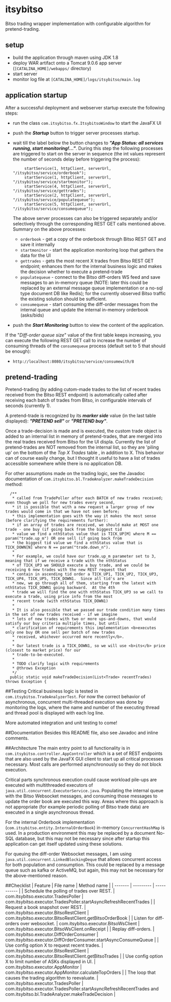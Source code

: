 # itsybitso
Bitso trading wrapper implementation with configurable algorithm for pretend-trading.

## setup
- build the application through maven using JDK 1.8
- deploy WAR artifact onto a Tomcat 9.0.6 app server (`[CATALINA_HOME]/webapps/` directory)
- start server
- monitor log file at `[CATALINA_HOME]/logs/itsybitso/main.log`

## application startup
After a successful deployment and webserver startup execute the following steps:
- run the class `com.itsybitso.fx.ItsybitsoWindow` to start the JavaFX UI 
- push the _**Startup**_ button to trigger server processes startup.  
- wait till the label below the button changes to _**"App Status: all services running, start monitoring!..."**_. During 
this step the following processes are triggered to start on the server in sequence (the int values represent the number 
of seconds delay before triggering the process):

    ```      
         startService(1, httpClient, serverUrl, "/itsybitso/service/orderbook");
         startService(1, httpClient, serverUrl, "/itsybitso/service/startmonitor");
         startService(4, httpClient, serverUrl, "/itsybitso/service/gettrades");
         startService(2, httpClient, serverUrl, "/itsybitso/service/populatequeue");
         startService(5, httpClient, serverUrl, "/itsybitso/service/consumequeue");
     ```
    The above server processes can also be triggered separately and/or selectively through the corresponding REST GET 
    calls mentioned above. Summary on the above processes:
     - `orderbook` - get a copy of the orderbook through Bitso REST GET and save it internally
     - `startmonitor` - start the application monitoring loop that gathers the data for the UI
     - `gettrades` - gets the most recent X trades from Bitso REST GET endpoint; enhances them for the internal business
     logic and makes the decision whether to execute a pretend-trade
     - `populatequeue` - connect to the Bitso diff-orders WS feed and save messages to an in-memory queue (NOTE: later 
     this could be replaced by an external message queue implementation or a no-sql type document DB like Redis); for the
     currently observed Bitso traffic the existing solution should be sufficient.
     - `consumequeue` - start consuming the diff-order messages from the internal queue and update the internal 
     in-memory orderbook (asks/bids)
     
- push the _**Start Monitoring**_ button to view the content of the application.

If the "_Diff-order queue size_" value of the first table keeps increasing, you can execute the following REST GET call 
to increase the number of consuming threads of the `consumequeue` process (default set to 5 that should be enough):
- `http://localhost:8080/itsybitso/service/consumewith/8` 

## pretend-trading
Pretend-trading (by adding cutom-made trades to the list of recent trades received from the Bitso REST endpoint) is
automatically called after receiving each batch of trades from Bitso, in configurable intervals of seconds (currently 1).

A pretend-trade is recognized by its _**marker side**_ value (in the last table displayed): _**"PRETEND sell"**_ or 
_**"PRETEND buy"**_. 

Once a trade-decision is made and is executed, the custom trade object is added to an internal list in memory of 
pretend-trades, that are merged into the real trades received from Bitso for the UI displa.  Currently the list of 
pretend-trades are NOT removed from the internal list, so they are 'piling up' on the bottom of the _Top X Trades_ table
, in addition to X.  This behavior can of course easily change, but I thought it useful to have a list of trades 
accessible somewhere while there is no application DB.  

For other assumptions made on the trading logic, see 
the Javadoc documentation of `com.itsybitso.bl.TradeAnalyzer.makeTradeDecision` method:

```
  /**
   * called from TradePoller after each BATCH of new trades received; even though we poll for new trades every second,
   * it is possible that with a new request a larger group of new trades would come in that we have not seen before;
   * this implementation goes with the way it makes the most sense (before clarifying the requirements further):
   * if an array of trades are received, we should make at MOST one trade - one buy (if going back from the biggest tid
   * value we find a nthStatus value that is TICK_UP[M] where M == param("trade.up_m") OR one sell (if going back from
   * the biggest tid value we find a nthStatus value that is TICK_DOWN[N] where N == param("trade.down_n").
   *
   * For example, we could have our trade.up_m parameter set to 3, meaning that if we receive a trade with the nthStatus
   * of TICK_UP3 we SHOULD execute a buy trade, and we could be receiving 6 new trades with the new REST request that
   * contain in ascending tid order a TICK_UP1, TICK_UP2, TICK_UP3, TICK_UP4, TICK_UP5, TICK_DOWN1.  Since all tid's are
   * new, we go through all of them, starting from the latest with nthStatus TICK_DOWN1 going backward.  At the 4th
   * trade we will find the one with nthStatus TICK_UP3 so we call to execute a trade, using price info from the most
   * recent trade (with nthStatus TICK_DOWN1)
   *
   * It is also possible that we passed our trade condition many times in the set of new trades received - if we imagine
   * lots of new trades with two or more ups-and-downs, that would satisfy our buy criteria multiple times, but until
   * clarification of requirements this implementation <b>executes only one buy OR one sell per batch of new trades
   * received, whichever occurred more recently</b>.
   *
   * Our latest trade is a TICK_DOWN1, so we will use <b>its</b> price (closest to market price) for our
   * trade-to-be-executed.
   *
   * TODO clarify logic with requirements
   * @throws Exception
   */
  public static void makeTradeDecision(List<Trade> recentTrades) throws Exception {

```

##Testing
Critical business logic is tested in `com.itsybitso.TradeAnalyzerTest`.  For now the correct behavior of asynchronous, 
concurrent multi-threaded execution was done by monitoring the logs, where the name and number of the executing thread 
and thread pool is displayed with each log line.

More automated integration and unit testing to come!

##Documentation
Besides this README file, also see Javadoc and inline comments.

##Architecture
The main entry point to all functionality is in `com.itsybitso.controller.AppController` which is a set of REST endpoints
that are also used by the JavaFX GUI client to start up all critical processes necessary.  Most calls are performed 
asynchronously so they do not block execution.  

Critical parts synchronous execution could cause workload pile-ups are
executed with multithreaded executors of `java.util.concurrent.ExecutorService.java`.  Populating the internal queue with
the Bitso Websocket messages, and consuming those messages to update the order book are executed this way.  Areas where 
this approach is not appropriate (for example periodic polling of Bitso trade data) are executed in a single asynchronous 
thread.

For the internal Orderbook implementation (`com.itsybitso.entity.InternalOrderBook`) in-memory `ConcurrentHashMap` is 
used.  In a production environment this may be replaced by a document No-SQL database, but this may not be necessary since after
startup this application can get itself updated using these solutions.  

For queuing the diff-order Websocket messages, I am using `java.util.concurrent.LinkedBlockingDeque` that allows concurrent
access for both population and consumption.  This could be replaced by a message queue such as kafka or ActiveMQ, but
again, this may not be necessary for the above-mentioned reason.

##Checklist
| Feature | File name | Method name |
| ------- | --------- | ----------- |
| Schedule the polling of trades over REST. | com.itsybitso.executor.TradesPoller | com.itsybitso.executor.TradesPoller.startAsyncRefreshRecentTrades |
| Request a book snapshot over REST. | com.itsybitso.executor.BitsoRestClient | com.itsybitso.executor.BitsoRestClient.getBitsoOrderBook |
| Listen for diff-orders over websocket. | com.itsybitso.executor.BitsoWsClient | com.itsybitso.executor.BitsoWsClient.onReceipt |
| Replay diff-orders. | com.itsybitso.executor.DiffOrderConsumer | com.itsybitso.executor.DiffOrderConsumer.startAsyncConsumeQueue |
| Use config option X to request  recent trades. | com.itsybitso.executor.BitsoRestClient | com.itsybitso.executor.BitsoRestClient.getBitsoTrades |
| Use config option X to limit number of ASKs displayed in UI. | com.itsybitso.executor.AppMonitor | com.itsybitso.executor.AppMonitor.calculateTopOrders |
| The loop that causes the trading algorithm to reevaluate. | com.itsybitso.executor.TradesPoller  | com.itsybitso.executor.TradesPoller.startAsyncRefreshRecentTrades and com.itsybitso.bl.TradeAnalyzer.makeTradeDecision |































